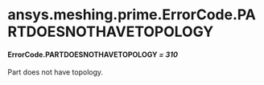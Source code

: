 # ansys.meshing.prime.ErrorCode.PARTDOESNOTHAVETOPOLOGY

#### ErrorCode.PARTDOESNOTHAVETOPOLOGY *= 310*

Part does not have topology.

<!-- !! processed by numpydoc !! -->
